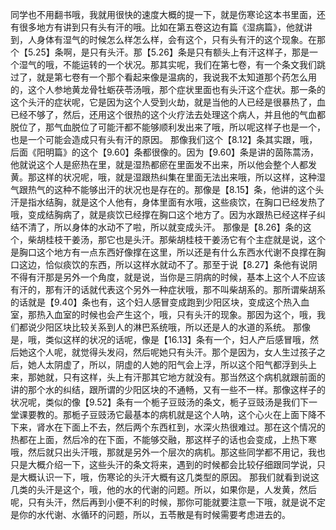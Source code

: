 同学也不用翻书哦，我就用很快的速度大概的提一下，就是伤寒论这本书里面，还有很多地方有讲到只有头有汗的哦。比如在第五卷这边有篇《湿病篇》，他就讲到，人身体有湿气的时候怎么样怎么样，会有这个，只有头有汗的这个现象。在那个【5.25】条啊，是只有头汗。那【5.26】条是只有额头上有汗这样子，那是一个湿气的哦，不能运转的一个状况。那其实呢，我们在第七卷，有一个条文我们跳过了，就是第七卷有一个那个看起来像是温病的，我说我不太知道那个药怎么用的，这个人参地黄龙骨牡蛎茯苓汤哦，那个症状里面也有头汗这个症状。那一条的这个头汗的症状呢，它是因为这个人受到火劫，就是当他的人已经是很暴热了，血已经不够了，然后，还用这个很热的这个火疗法去处理这个病人，并且他的气血都脱位了，那气血脱位了可能汗都不能够顺利发出来了哦，所以呢这样子也是一个，也是一个可能会造成只有头有汗的原因。
那像我们这个【8.12】条其实跟，哦，后面《阳明篇》的这个【9.60】条都很像的。因为【9.60】条是讲的茵陈蒿汤，他就说这个人是瘀热在里，就是湿热都瘀在里面发不出来，所以他会整个人都发黄。那这样的状况呢，哦，就是湿跟热纠集在里面无法出来哦，所以这样，这种湿气跟热气的这种不能够出汗的状况也是存在的。那像是【8.15】条，他讲的这个头汗是指水结胸，就是这个人他有，身体里面有水哦，这些痰饮，在胸口已经发热了哦，变成结胸病了，就是痰饮已经撑在胸口这个地方了。因为水跟热已经这样子纠结不清了，所以身体的水动不了啦，所以就变成头汗。
那像是【8.26】条的这个，柴胡桂枝干姜汤，那它也是头汗。那柴胡桂枝干姜汤它有个主症就是说，这个是胸口这个地方有一点东西好像撑在这里，所以还是有什么东西水代谢不良撑在胸口这边，恰似痰饮的东西，所以这样水就动不了。那至于说【8.27】条他有说阴不得有汗那是另外一个角度，就是说，当你是三阴病的时候，基本上这个人不应该有汗的，那有汗的话就代表这个另外一种症状哦，那不叫柴胡系的。那所谓柴胡系的话就是【9.40】条也有，这个妇人感冒变成跑到少阳区块，变成这个热入血室，那热入血室的时候也会产生这个，哦，只有头汗的现象。那因为这个，哦，我们都说少阳区块比较关系到人的淋巴系统哦，所以还是人的水道的系统。
那像是，哦，类似这样的状况的话呢，像是【16.13】条有一个，妇人产后感冒哦，然后她这个人呢，就觉得头发闷，然后呢她只有头汗。那个是因为，女人生过孩子之后，她人太阴虚了，所以，阴虚的人她的阳气会上浮，所以这个阳气都浮到头上来，那她就，只有这样，头上有汗那其它地方就没有。那当然这个病机就跟前面的讲的那个水的纠结，跟所谓的少阳区块的不通畅，又有一些不一样。那像这样子的状况呢，类似的像【9.52】条有一个栀子豆豉汤的条文，栀子豆豉汤是我们下一堂课要教的。那栀子豆豉汤它最基本的病机就是这个人呐，这个心火在上面下降不下来，肾水在下面上不去，然后两个东西杠到，水深火热很难过。那在这个情况的热都在上面，然后冷的在下面，不能够交融，那这样子的话也会变成，上热下寒哦，然后就只出头汗哦，那就是另外一个层次的病机。那这些同学都不用记，我也只是大概介绍一下，这些头汗的条文将来，遇到的时候都会比较仔细跟同学说，只是大概认识一下，哦，伤寒论的头汗大概有这几类型的原因。
那我们就看到说这几类的头汗是这个，哦，他的水的代谢的问题。所以，如果你是，人发黄，然后呢，只有头汗，然后再到小便不利的时候，那你可能就要注意一下哦，就是说不定是你的水代谢、水循环的问题，所以，五苓散是有时候需要考虑进去的。
